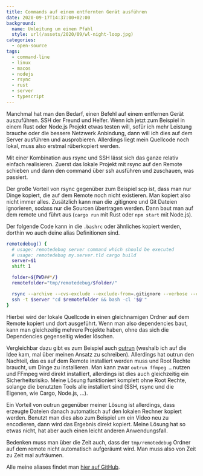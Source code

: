```yaml
---
title: Commands auf einem entfernten Gerät ausführen
date: 2020-09-17T14:37:00+02:00
background:
  name: Umleitung um einen Pfahl
  style: url(/assets/2020/09/wl-night-loop.jpg)
categories:
  - open-source
tags:
  - command-line
  - linux
  - macos
  - nodejs
  - rsync
  - rust
  - server
  - typescript
---
```

Manchmal hat man den Bedarf, einen Befehl auf einem entfernen Gerät auszuführen.
SSH der Freund und Helfer.
Wenn ich jetzt zum Beispiel in einem Rust oder Node.js Projekt etwas testen will, sofür ich mehr Leistung brauche oder die bessere Netzwerk Anbindung, dann will ich dies auf dem Server ausführen und ausprobieren.
Allerdings liegt mein Quellcode noch lokal, muss also erstmal rüberkopiert werden.
<!--more-->

Mit einer Kombination aus rsync und SSH lässt sich das ganze relativ einfach realisieren.
Zuerst das lokale Projekt mit rsync auf den Remote schieben und dann den command über ssh ausführen und zuschauen, was passiert.

Der große Vorteil von rsync gegenüber zum Beispiel scp ist, dass man nur Dinge kopiert, die auf dem Remote noch nicht existieren.
Man kopiert also nicht immer alles.
Zusätzlich kann man die .gitignore und Git Dateien ignorieren, sodass nur die Sourcen übertragen werden.
Dann baut man auf dem remote und führt aus (`cargo run` mit Rust oder `npm start` mit Node.js).

Der folgende Code kann in die `.bashrc` oder ähnliches kopiert werden, dorthin wo auch deine alias Definitionen sind.

```bash
remotedebug() {
  # usage: remotedebug server command which should be executed
  # usage: remotedebug my.server.tld cargo build
  server=$1
  shift 1

  folder=${PWD##*/}
  remotefolder="tmp/remotedebug/$folder/"

  rsync --archive --cvs-exclude --exclude-from=.gitignore --verbose --checksum --rsync-path="mkdir -p $remotefolder && rsync" --delete-delay . $server:$remotefolder
  ssh -t $server "cd $remotefolder && bash -cl '$@'"
}
```

Hierbei wird der lokale Quellcode in einen gleichnamigen Ordner auf dem Remote kopiert und dort ausgeführt.
Wenn man also dependencies baut, kann man gleichzeitig mehrere Projekte haben, ohne das sich die Dependencies gegenseitig wieder löschen.

Vergleichbar dazu gibt es zum Beispiel auch [outrun](https://github.com/Overv/outrun) (weshalb ich auf die Idee kam, mal über meinen Ansatz zu schreiben).
Allerdings hat outrun den Nachteil, das es auf dem Remote installiert werden muss und Root Rechte braucht, um Dinge zu installieren.
Man kann zwar `outrun ffmpeg …` nutzen und FFmpeg wird direkt installiert, allerdings ist dies auch gleichzeitig ein Sicherheitsrisiko.
Meine Lösung funktioniert komplett ohne Root Rechte, solange die benutzten Tools alle installiert sind (SSH, rsync und die Eigenen, wie Cargo, Node.js, …).

Ein Vorteil von outrun gegenüber meiner Lösung ist allerdings, dass erzeugte Dateien danach automatisch auf den lokalen Rechner kopiert werden.
Benutzt man dies also zum Beispiel um ein Video neu zu encodieren, dann wird das Ergebnis direkt kopiert.
Meine Lösung hat so etwas nicht, hat aber auch einen leicht anderen Anwendungsfall.

Bedenken muss man über die Zeit auch, dass der `tmp/remotedebug` Ordner auf dem remote nicht automatisch aufgeräumt wird.
Man muss also von Zeit zu Zeit mal aufräumen.

Alle meine aliases findet man [hier auf GitHub](https://github.com/EdJoPaTo/LinuxScripts/blob/master/Applications/zsh/aliases.zsh).
